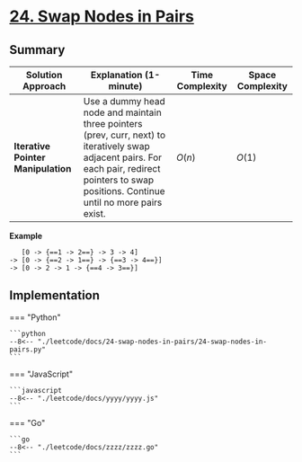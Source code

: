 # [24. Swap Nodes in Pairs](https://leetcode.com/problems/swap-nodes-in-pairs/)

## Summary

| **Solution Approach** | **Explanation (1-minute)** | **Time Complexity** | **Space Complexity** |
| --------------------- | -------------------------- | ------------------- | -------------------- |
| **Iterative Pointer Manipulation** | Use a dummy head node and maintain three pointers (prev, curr, next) to iteratively swap adjacent pairs. For each pair, redirect pointers to swap positions. Continue until no more pairs exist. | $O(n)$ | $O(1)$ |

**Example**

```
   [0 -> {==1 -> 2==} -> 3 -> 4]
-> [0 -> {==2 -> 1==} -> {==3 -> 4==}]
-> [0 -> 2 -> 1 -> {==4 -> 3==}]
```

## Implementation

=== "Python"

    ```python
    --8<-- "./leetcode/docs/24-swap-nodes-in-pairs/24-swap-nodes-in-pairs.py"
    ```

=== "JavaScript"

    ```javascript
    --8<-- "./leetcode/docs/yyyy/yyyy.js"
    ```

=== "Go"

    ```go
    --8<-- "./leetcode/docs/zzzz/zzzz.go"
    ```
